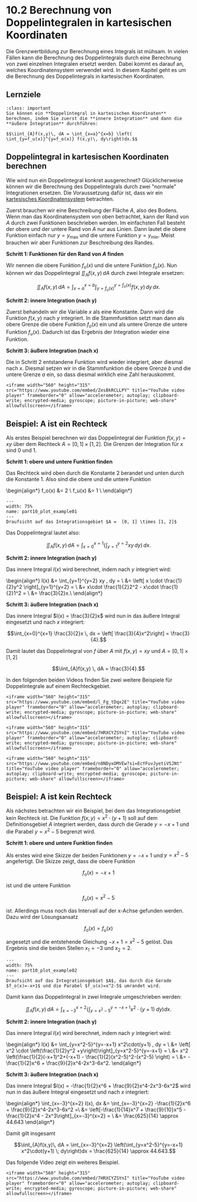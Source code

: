 # 10.2 Berechnung von Doppelintegralen in kartesischen Koordinaten

Die Grenzwertbildung zur Berechnung eines Integrals ist mühsam. In vielen Fällen
kann die Berechnung des Doppelintegrals durch eine Berechnung von zwei einzelnen
Integralen ersetzt werden. Dabei kommt es darauf an, welches Koordinatensystem
verwendet wird. In diesem Kapitel geht es um die Berechnung des Doppelintegrals
in kartesischen Koordinaten.


## Lernziele

```{admonition} Lernziele
:class: important
Sie können ein **Doppelintegral in kartesischen Koordinaten** berechnen, indem Sie zuerst die **innere Integration** und dann die **äußere Integration** durchführen:

$$\iint_{A}f(x,y)\, dA = \int_{x=a}^{x=b} \left( \int_{y=f_u(x)}^{y=f_o(x)} f(x,y)\, dy\right)dx.$$

```


## Doppelintegral in kartesischen Koordinaten berechnen

Wie wird nun ein Doppelintegral konkret ausgerechnet? Glücklicherweise können
wir die Berechnung des Doppelintegrals durch zwei "normale" Integrationen
ersetzen. Die Voraussetzung dafür ist, dass wir ein [kartesisches
Koordinatensystem](https://de.wikipedia.org/wiki/Kartesisches_Koordinatensystem)
betrachten.

Zuerst brauchen wir eine Beschreibung der Fläche $A$, also des Bodens. Wenn man
das Koordinatensystem von oben betrachtet, kann der Rand von $A$ durch zwei
Funktionen beschrieben werden. Im einfachsten Fall besteht der obere und der
untere Rand von $A$ nur aus Linien. Dann lautet die obere Funktion einfach nur
$y=y_{\max}$ und die untere Funktion $y=y_{\min}$. Meist brauchen wir aber
Funktionen zur Beschreibung des Randes.

**Schritt 1: Funktionen für den Rand von $A$ finden**

Wir nennen die obere Funktion $f_o(x)$ und die untere Funktion $f_u(x)$. Nun
können wir das Doppelintegral $\iint_{A}f(x,y)\, dA$ durch zwei Integrale
ersetzen:

$$\iint_{A}f(x,y)\, dA = \int_{x=a}^{x=b} \int_{y=f_u(x)}^{y=f_o(x)} f(x,y)\, dy
\, dx.$$

**Schritt 2: innere Integration (nach y)**

Zuerst behandeln wir die Variable $x$ als eine Konstante. Dann wird die Funktion
$f(x,y)$ nach $y$ integriert. In die Stammfunktion setzt man dann als obere
Grenze die obere Funktion $f_o(x)$ ein und als untere Grenze die untere Funktion
$f_u(x)$. Dadurch ist das Ergebnis der Integration wieder eine Funktion.

**Schritt 3: äußere Integration (nach x)**

Die in Schritt 2 entstandene Funktion wird wieder integriert, aber diesmal nach
$x$. Diesmal setzen wir in die Stammfunktion die obere Grenze $b$ und die untere
Grenze $a$ ein, so dass diesmal wirklich eine Zahl herauskommt.

```{dropdown} Video zu "Doppenintegral, kein Rechteck" von Mathematische Methoden
<iframe width="560" height="315" src="https://www.youtube.com/embed/ZesBkRCLLPY" title="YouTube video player" frameborder="0" allow="accelerometer; autoplay; clipboard-write; encrypted-media; gyroscope; picture-in-picture; web-share" allowfullscreen></iframe>
```

## Beispiel: A ist ein Rechteck

Als erstes Beispiel berechnen wir das Doppelintegral der Funktion $f(x,y) = xy$
über dem Rechteck $A = [0, 1] \times [1, 2]$. Die Grenzen der Integration für $x$
sind $0$ und $1$. 

**Schritt 1: obere und untere Funktion finden**

Das Rechteck wird oben durch die Konstante 2 berandet und unten durch die
Konstante 1. Also sind die obere und die untere Funktion

\begin{align*}
f_o(x) &= 2 \\
f_u(x) &= 1 \\
\end{align*}

```{figure} pics/part10_plot_example01.svg
---
width: 75%
name: part10_plot_example01
---
Draufsicht auf das Integrationsgebiet $A =  [0, 1] \times [1, 2]$
```

Das Doppelintegral lautet also:

$$\iint_{A}f(x,y)\, dA = \int_{x=0}^{x=1} \left( \int_{y=1}^{y=2} xy \, dy
\right) \, dx.$$

**Schritt 2: innere Integration (nach y)**

Das innere Integral $I(x)$ wird berechnet, indem nach $y$ integriert wird:

\begin{align*}
I(x) &= \int_{y=1}^{y=2} xy \, dy = \\
     &= \left[ x \cdot \frac{1}{2}y^2 \right]_{y=1}^{y=2} = \\
     &= x\cdot \frac{1}{2}2^2 - x\cdot \frac{1}{2}1^2 = \\
     &= \frac{3}{2}x.\\
\end{align*} 

**Schritt 3: äußere Integration (nach x)**

Das innere Integral $I(x) = \frac{3}{2}x$ wird nun in das äußere Integral
eingesetzt und nach $x$ integriert:

$$\int_{x=0}^{x=1} \frac{3}{2}x \, dx = \left[ \frac{3}{4}x^2\right] =
\frac{3}{4}.$$

Damit lautet das Doppelintegral von $f$ über $A$ mit $f(x,y)=xy$ und $A= [0, 1]
\times [1, 2]$

$$\iint_{A}f(x,y) \, dA = \frac{3}{4}.$$

In den folgenden beiden Videos finden Sie zwei weitere Beispiele für
Doppelintegrale auf einem Rechteckgebiet.

```{dropdown} Video zu "Beispiel Doppelintegral" von Mathematische Methoden
<iframe width="560" height="315" src="https://www.youtube.com/embed/l_Fg_tDqx2E" title="YouTube video player" frameborder="0" allow="accelerometer; autoplay; clipboard-write; encrypted-media; gyroscope; picture-in-picture; web-share" allowfullscreen></iframe>
```

```{dropdown} Video zu "Beispiel Doppelintegral" von Mathematische Methoden
<iframe width="560" height="315" src="https://www.youtube.com/embed/7HRXCYZSYnI" title="YouTube video player" frameborder="0" allow="accelerometer; autoplay; clipboard-write; encrypted-media; gyroscope; picture-in-picture; web-share" allowfullscreen></iframe>
```

```{dropdown} Video zu "Mehrdimensionale INTEGRATION – Doppelintegral mit Grenzen" von Mathematrick
<iframe width="560" height="315" src="https://www.youtube.com/embed/n8NDyxOMVEw?si=EcYFuvJyetiVSJNt" title="YouTube video player" frameborder="0" allow="accelerometer; autoplay; clipboard-write; encrypted-media; gyroscope; picture-in-picture; web-share" allowfullscreen></iframe>
```

## Beispiel: A ist kein Rechteck

Als nächstes betrachten wir ein Beispiel, bei dem das Integrationsgebiet kein
Rechteck ist. Die Funktion $f(x,y) = x^2\cdot(y+1)$ soll auf dem
Definitionsgebiet $A$ integriert werden, dass durch die Gerade $y=-x+1$ und die
Parabel $y=x^2-5$ begrenzt wird.

**Schritt 1: obere und untere Funktion finden**

Als erstes wird eine Skizze der beiden Funktionen $y=-x+1$ und $y=x^2-5$
angefertigt. Die Skizze zeigt, dass die obere Funktion 

$$f_o(x) = -x + 1$$

ist und die untere Funktion

$$f_u(x) = x^2 - 5$$

ist. Allerdings muss noch das Intervall auf der x-Achse gefunden werden. Dazu
wird der Lösungsansatz 

$$f_o(x) = f_u(x)$$

angesetzt und die entstehende Gleichung $-x + 1 = x^2 -5$ gelöst. Das Ergebnis
sind die beiden Stellen $x_1 = -3$ und $x_2 = 2$.

```{figure} pics/part10_plot_example02.svg
---
width: 75%
name: part10_plot_example02
---
Draufsicht auf das Integrationsgebiet $A$, das durch die Gerade $f_o(x)=-x+1$ und die Parabel $f_u(x)=x^2-5$ umrandet wird.
```

Damit kann das Doppelintegral in zwei Integrale umgeschrieben werden:

$$\iint_{A}f(x,y)\, dA = \int_{x=-3}^{x=2} \left(\int_{y=x^2-5}^{y=-x+1}
x^2\cdot(y+1) \; dy\right)dx.$$


**Schritt 2: innere Integration (nach y)**

Das innere Integral $I(x)$ wird berechnet, indem nach $y$ integriert wird:

\begin{align*}
I(x) &= \int_{y=x^2-5}^{y=-x+1} x^2\cdot(y+1) \, dy = \\
     &= \left[ x^2 \cdot \left(\frac{1}{2}y^2 +y\right)\right]_{y=x^2-5}^{y=-x+1} = \\
     &= x^2 \left(\frac{1}{2}(-x+1)^2+(-x+1) - \frac{1}{2}(x^2-5)^2-(x^2-5) \right) = \\
     &= -\frac{1}{2}x^6 + \frac{9}{2}x^4-2x^3-6x^2.
\end{align*} 

**Schritt 3: äußere Integration (nach x)**

Das innere Integral $I(x) = -\frac{1}{2}x^6 + \frac{9}{2}x^4-2x^3-6x^2$ wird nun
in das äußere Integral eingesetzt und nach $x$ integriert:

\begin{align*}
\int_{x=-3}^{x=2} I(x)\, dx &= \int_{x=-3}^{x=2} -\frac{1}{2}x^6 + \frac{9}{2}x^4-2x^3-6x^2 =\\
&= \left[-\frac{1}{14}x^7 + \frac{9}{10}x^5 - \frac{1}{2}x^4 - 2x^3\right]_{x=-3}^{x=2} = \\
&= \frac{625}{14} \approx 44.643
\end{align*}

Damit gilt insgesamt

$$\iint_{A}f(x,y)\, dA = \int_{x=-3}^{x=2} \left(\int_{y=x^2-5}^{y=-x+1}
x^2\cdot(y+1) \; dy\right)dx = \frac{625}{14} \approx 44.643.$$

Das folgende Video zeigt ein weiteres Beispiel.

```{dropdown} Video zu "Beispiel Doppelintegral, kein Rechteck" von Mathematische Methoden
<iframe width="560" height="315" src="https://www.youtube.com/embed/7HRXCYZSYnI" title="YouTube video player" frameborder="0" allow="accelerometer; autoplay; clipboard-write; encrypted-media; gyroscope; picture-in-picture; web-share" allowfullscreen></iframe>
```
